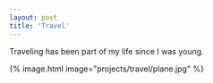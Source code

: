 ```yaml
---
layout: post
title: 'Travel'
---
```


Traveling has been part of my life since I was young.

{% image.html image="projects/travel/plane.jpg" %}
